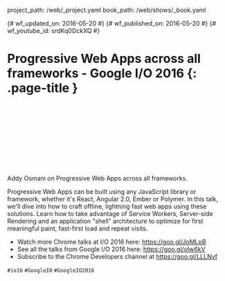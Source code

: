 project_path: /web/_project.yaml book_path: /web/shows/_book.yaml

{# wf_updated_on: 2016-05-20 #} {# wf_published_on: 2016-05-20 #} {# wf_youtube_id: srdKq0DckXQ #}

# Progressive Web Apps across all frameworks - Google I/O 2016 {: .page-title }

<div class="video-wrapper">
  <iframe class="devsite-embedded-youtube-video" data-video-id="srdKq0DckXQ"
          data-autohide="1" data-showinfo="0" frameborder="0" allowfullscreen>
  </iframe>
</div>

Addy Osmani on Progressive Web Apps across all frameworks.

Progressive Web Apps can be built using any JavaScript library or framework, whether it's React, Angular 2.0, Ember or Polymer. In this talk, we'll dive into how to craft offline, lightning fast web apps using these solutions. Learn how to take advantage of Service Workers, Server-side Rendering and an application "shell" architecture to optimize for first meaningful paint, fast-first load and repeat visits.

* Watch more Chrome talks at I/O 2016 here: <https://goo.gl/JoMLpB> 
* See all the talks from Google I/O 2016 here: <https://goo.gl/olw6kV>
* Subscribe to the Chrome Developers channel at <https://goo.gl/LLLNvf>

`#io16` `#GoogleIO` `#GoogleIO2016`